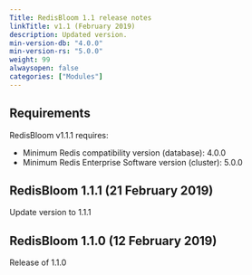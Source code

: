 ```yaml
---
Title: RedisBloom 1.1 release notes
linkTitle: v1.1 (February 2019)
description: Updated version.
min-version-db: "4.0.0"
min-version-rs: "5.0.0"
weight: 99
alwaysopen: false
categories: ["Modules"]
---
```

## Requirements

RedisBloom v1.1.1 requires:

- Minimum Redis compatibility version (database): 4.0.0
- Minimum Redis Enterprise Software version (cluster): 5.0.0

## RedisBloom 1.1.1 (21 February 2019)

Update version to 1.1.1

## RedisBloom 1.1.0 (12 February 2019)

Release of 1.1.0